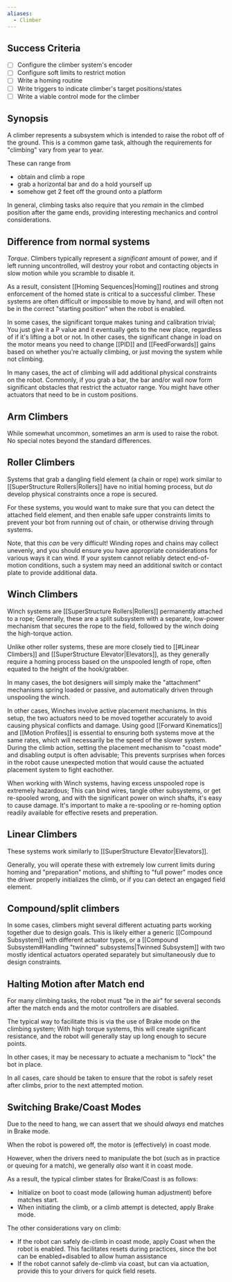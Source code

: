 ```yaml
---
aliases:
  - Climber
---
```



## Success Criteria
- [ ] Configure the climber system's encoder
- [ ] Configure soft limits to restrict motion
- [ ] Write a homing routine
- [ ] Write triggers to indicate climber's target positions/states
- [ ] Write a viable control mode for the climber
## Synopsis

A climber represents a subsystem which is intended to raise the robot off of the ground. This is a common game task, although the requirements for "climbing" vary from year to year. 

These can range from 
- obtain and climb a rope
- grab a horizontal bar and do a hold yourself up
- somehow get 2 feet off the ground onto a platform 

In general, climbing tasks also require that you *remain* in the climbed position after the game ends, providing interesting mechanics and control considerations.
## Difference from normal systems

*Torque*. Climbers typically represent a *significant* amount of power, and if left running uncontrolled, will destroy your robot and contacting objects in slow motion while you scramble to disable it. 

As a result, consistent [[Homing Sequences|Homing]] routines and strong enforcement of the homed state is critical to a successful climber. These systems are often difficult or impossible to move by hand, and will often not be in the correct "starting position" when the robot is enabled.

In some cases, the significant torque makes tuning and calibration trivial; You just give it a P value and it eventually gets to the new place, regardless of if it's lifting a bot or not. 
In other cases, the significant change in load on the motor means you need to change [[PID]] and [[FeedForwards]] gains based on whether you're actually climbing, or just moving the system while not climbing.

In many cases, the act of climbing will add additional physical constraints on the robot. Commonly, if you grab a bar, the bar and/or wall now form significant obstacles that restrict the actuator range. You might have other actuators that need to be in custom positions.

## Arm Climbers
While somewhat uncommon, sometimes an arm is used to raise the robot. No special notes beyond the standard differences.

## Roller Climbers

Systems that grab a dangling field element (a chain or rope) work similar to [[SuperStructure Rollers|Rollers]] have no initial homing process, but *do* develop physical constraints once a rope is secured.

For these systems, you would want to make sure that you can detect the attached field element, and then enable safe upper constraints limits to prevent your bot from running out of chain, or otherwise driving through systems. 

Note, that this *can* be very difficult! Winding ropes and chains may collect unevenly, and you should ensure you have appropriate considerations for various ways it can wind. If your system cannot reliably detect end-of-motion conditions, such a system may need an additional switch or contact plate to provide additional data.

## Winch Climbers

Winch systems are [[SuperStructure Rollers|Rollers]] permanently attached to a rope; Generally, these are a split subsystem with a separate, low-power mechanism that secures the rope to the field, followed by the winch doing the high-torque action. 

Unlike other roller systems, these are more closely tied to [[#Linear Climbers]] and [[SuperStructure Elevator|Elevators]], as they generally require a homing process based on the unspooled length of rope, often equated to the height of the hook/grabber. 

In many cases, the bot designers will simply make the "attachment" mechanisms spring loaded or passive, and automatically driven through unspooling the winch.

In other cases, Winches involve active placement mechanisms. In this setup, the two actuators need to be moved together accurately to avoid causing physical conflicts and damage. Using good [[Forward Kinematics]] and [[Motion Profiles]] is essential to ensuring both systems move at the same rates, which will necessarily be the speed of the slower system. 
During the climb action, setting the placement mechanism to "coast mode" and disabling output is often advisable; This prevents surprises when forces in the robot cause unexpected motion that would cause the actuated placement system to fight eachother. 

When working with Winch systems, having excess unspooled rope is extremely hazardous; This can bind wires, tangle other subsystems, or get re-spooled wrong, and with the significant power on winch shafts, it's easy to cause damage. It's important to make a re-spooling or re-homing option readily available for effective resets and preperation.


## Linear Climbers

These systems work similarly to [[SuperStructure Elevator|Elevators]]. 

Generally, you will operate these with extremely low current limits during homing and "preparation" motions, and shifting to "full power" modes once the driver properly initializes the climb, or if you can detect an engaged field element. 

## Compound/split climbers

In some cases, climbers might several different actuating parts working together due to design goals. This is likely either a generic [[Compound Subsystem]] with different actuator types, or a [[Compound Subsystem#Handling "twinned" subsystems|Twinned Subsystem]] with two mostly identical actuators operated separately but simultaneously due to design constraints.


## Halting Motion after Match end

For many climbing tasks, the robot must "be in the air" for several seconds after the match ends and the motor controllers are disabled. 

The typical way to facilitate this is via the use of Brake mode on the climbing system; With high torque systems, this will create significant resistance, and the robot will generally stay up long enough to secure points. 

In other cases, it may be necessary to actuate a mechanism to "lock" the bot in place. 

In all cases, care should be taken to ensure that the robot is safely reset after climbs, prior to the next attempted motion. 

## Switching Brake/Coast Modes

Due to the need to hang, we can assert that we should *always* end matches in Brake mode. 

When the robot is powered off, the motor is (effectively) in coast mode.

However, when the drivers need to manipulate the bot (such as in practice or queuing for a match), we generally *also* want it in coast mode.

As a result, the typical climber states for Brake/Coast is as follows:
- Initialize on boot to coast mode (allowing human adjustment) before matches start.
- When initiating the climb, or a climb attempt is detected, apply Brake mode.

The other considerations vary on climb: 
- If the robot can safely de-climb in coast mode, apply Coast when the robot is enabled. This facilitates resets during practices, since the bot can be enabled+disabled to allow human assistance
- If the robot cannot safely de-climb via coast, but can via actuation, provide this to your drivers for quick field resets.

